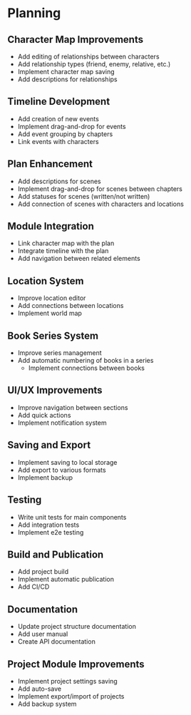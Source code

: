 # Planning

## Character Map Improvements

- Add editing of relationships between characters
- Add relationship types (friend, enemy, relative, etc.)
- Implement character map saving
- Add descriptions for relationships

## Timeline Development

- Add creation of new events
- Implement drag-and-drop for events
- Add event grouping by chapters
- Link events with characters

## Plan Enhancement

- Add descriptions for scenes
- Implement drag-and-drop for scenes between chapters
- Add statuses for scenes (written/not written)
- Add connection of scenes with characters and locations

## Module Integration

- Link character map with the plan
- Integrate timeline with the plan
- Add navigation between related elements

## Location System

- Improve location editor
- Add connections between locations
- Implement world map

## Book Series System

- Improve series management
- Add automatic numbering of books in a series
  - Implement connections between books

## UI/UX Improvements

- Improve navigation between sections
- Add quick actions
- Implement notification system

## Saving and Export

- Implement saving to local storage
- Add export to various formats
- Implement backup

## Testing

- Write unit tests for main components
- Add integration tests
- Implement e2e testing

## Build and Publication

- Add project build
- Implement automatic publication
- Add CI/CD

## Documentation

- Update project structure documentation
- Add user manual
- Create API documentation

## Project Module Improvements

- Implement project settings saving
- Add auto-save
- Implement export/import of projects
- Add backup system
